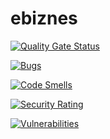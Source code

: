 # ebiznes

[![Quality Gate Status](https://sonarcloud.io/api/project_badges/measure?project=Matthmul_ebiznes&metric=alert_status)](https://sonarcloud.io/summary/new_code?id=Matthmul_ebiznes)

[![Bugs](https://sonarcloud.io/api/project_badges/measure?project=Matthmul_ebiznes&metric=bugs)](https://sonarcloud.io/summary/new_code?id=Matthmul_ebiznes)

[![Code Smells](https://sonarcloud.io/api/project_badges/measure?project=Matthmul_ebiznes&metric=code_smells)](https://sonarcloud.io/summary/new_code?id=Matthmul_ebiznes)

[![Security Rating](https://sonarcloud.io/api/project_badges/measure?project=Matthmul_ebiznes&metric=security_rating)](https://sonarcloud.io/summary/new_code?id=Matthmul_ebiznes)

[![Vulnerabilities](https://sonarcloud.io/api/project_badges/measure?project=Matthmul_ebiznes&metric=vulnerabilities)](https://sonarcloud.io/summary/new_code?id=Matthmul_ebiznes)